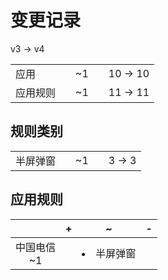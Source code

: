 # 变更记录

v3 -> v4

||||||
|-|:-:|:-:|:-:|:-:|
|应用||~1||10 -> 10|
|应用规则||~1||11 -> 11|

## 规则类别

||||||
|-|:-:|:-:|:-:|:-:|
|半屏弹窗||~1||3 -> 3|

## 应用规则

||+|~|-|
|:-:|-|-|-|
|中国电信<br>~1||<li>半屏弹窗||
